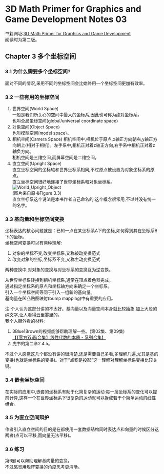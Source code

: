 # 3D Math Primer for Graphics and Game Development Notes 03
书籍网址:[3D Math Primer for Graphics and Game Development](https://gamemath.com/book/)  
阅读时为第二版。  
## Chapter 3 多个坐标空间  
### 3.1 为什么需要多个坐标空间?  
面对不同的情况,采用不同的坐标空间会比始终用一个坐标空间更加有效率。
### 3.2 一些有用的坐标空间
1.  世界空间(World Space)  
一般是我们所关心的空间中最大的坐标系,因此也可称为绝对坐标系。  
也叫全局坐标空间(global/universal coordinate space)  
2.  对象空间(Object Space)  
也叫模型空间(model space)。
3.  相机空间(Camera Space)
相机空间中,相机位于原点,x轴正方向朝右,y轴正方向朝上(相对于相机)。左手系中,相机正对着z轴正方向,右手系中相机正对着z轴负方向。  
相机空间是三维空间,而屏幕空间是二维空间。  
4.  直立空间(Upright Space)  
直立坐标空间的坐标轴和世界坐标系相同,不过原点被设置为对象坐标系的原点。    
直立坐标空间很好地连接了世界坐标系和对象坐标系。
![World_Upright_Object](https://cdn.jsdelivr.net/gh/Kevincyc99/PicBed@master/Notes/World_Upright_Object.png)  
(图片来自原书Figure 3.3)  
直立坐标系这个说法是本书作者自己命名的,这个概念很常用,不过并没有统一的名字。  
### 3.3 基向量和坐标空间变换  
坐标表达的核心问题就是：已知一点在某坐标系A下的坐标,如何得到其在坐标系B下的坐标。  
坐标空间变换可以有两种理解:
1. 对象的坐标不变,改变坐标系,又称被动变换范式  
2. 改变对象的坐标,坐标系不变,又称主动变换范式  
   
两种变换中,对对象的变换与对坐标系的变换互为逆变换。

从世界坐标系转换到相机坐标系,通常在顶点着色器完成。  
通过指定坐标系的原点和坐标轴方向来确定一个坐标系。  
引入一个坐标空间等同于引入一组新的基向量。  
基向量在凹凸贴图映射(bump mapping)中有重要的应用。  

注:个人认为这部分讲的不太好。基向量以及向量空间本身就比较抽象,加上大段的纯文字,让人看得云里雾里的。  
我个人额外看的材料:
1.  3Blue1Brown的视频能够帮助理解一些。(第02集、第09集)  
[【【官方双语/合集】线性代数的本质 - 系列合集】 ](https://www.bilibili.com/video/BV1ys411472E/)  
2.  虎书的第二章2.4.5。

不过个人感觉这几个都没有讲的很清楚,还是需要自己多看,多理解几遍,尤其是基的变换(也就是坐标系的变换)。对于“点积是投影”这一理解对理解坐标系变换比较关键。
### 3.4 嵌套坐标空间  
在实际的应用中,嵌套的坐标系有助于化简复杂的运动:每一层坐标系的变化可以提前计算,这样一个在世界坐标系下很复杂的运动就可以拆成若干个简单运动的线性组合。  
### 3.5 为直立空间辩护  
作者引入直立空间的目的是在都使用一套数据结构同时表达点和向量的时候区分这两者(点可以平移,而向量无法平移)。  
### 3.6 练习  
第6题可以帮助理解基向量的变换。  
不过感觉用矩阵变换的角度思考更清晰。



